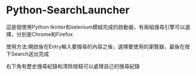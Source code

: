 # Python-SearchLauncher
 這是個使用Python tkinter和selenium模組完成的啟動器，有兩組搜尋引擎可以選擇，分別是Chrome和Firefox
 
使用方法:開啟後在Entry輸入要搜尋的內容之後，選擇要使用的瀏覽器，最後在按下Search送出完成

右下角有歷史搜尋紀錄和清除按鈕可以處理自己的搜尋紀錄
